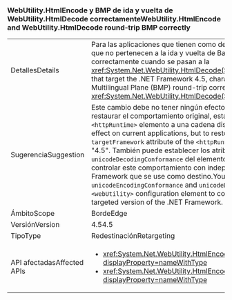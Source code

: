 ### <a name="webutilityhtmlencode-and-webutilityhtmldecode-round-trip-bmp-correctly"></a><span data-ttu-id="8cf51-101">WebUtility.HtmlEncode y BMP de ida y vuelta de WebUtility.HtmlDecode correctamente</span><span class="sxs-lookup"><span data-stu-id="8cf51-101">WebUtility.HtmlEncode and WebUtility.HtmlDecode round-trip BMP correctly</span></span>

|   |   |
|---|---|
|<span data-ttu-id="8cf51-102">Detalles</span><span class="sxs-lookup"><span data-stu-id="8cf51-102">Details</span></span>|<span data-ttu-id="8cf51-103">Para las aplicaciones que tienen como destino .NET Framework 4.5, caracteres que no pertenecen a la ida y vuelta de Basic Multilingual Plane (BMP) correctamente cuando se pasan a la <xref:System.Net.WebUtility.HtmlDecode(System.String)> métodos.</span><span class="sxs-lookup"><span data-stu-id="8cf51-103">For applications that target the .NET Framework 4.5, characters that are outside the Basic Multilingual Plane (BMP) round-trip correctly when they are passed to the <xref:System.Net.WebUtility.HtmlDecode(System.String)> methods.</span></span>|
|<span data-ttu-id="8cf51-104">Sugerencia</span><span class="sxs-lookup"><span data-stu-id="8cf51-104">Suggestion</span></span>|<span data-ttu-id="8cf51-105">Este cambio debe no tener ningún efecto en las aplicaciones actuales, pero para restaurar el comportamiento original, establezca la <code>targetFramework</code> atributo de la <code>&lt;httpRuntime&gt;</code> elemento a una cadena distinto &quot;4.5&quot;.</span><span class="sxs-lookup"><span data-stu-id="8cf51-105">This change should have no effect on current applications, but to restore the original behavior, set the <code>targetFramework</code> attribute of the <code>&lt;httpRuntime&gt;</code> element to a string other than &quot;4.5&quot;.</span></span> <span data-ttu-id="8cf51-106">También puede establecer los atributos <code>unicodeEncodingConformance</code> y <code>unicodeDecodingConformance</code> del elemento de configuración <code>&lt;webUtility&gt;</code> para controlar este comportamiento con independencia de la versión de .NET Framework que se use como destino.</span><span class="sxs-lookup"><span data-stu-id="8cf51-106">You can also set the <code>unicodeEncodingConformance</code> and <code>unicodeDecodingConformance</code> attributes of the <code>&lt;webUtility&gt;</code> configuration element to control this behavior independently of the targeted version of the .NET Framework.</span></span>|
|<span data-ttu-id="8cf51-107">Ámbito</span><span class="sxs-lookup"><span data-stu-id="8cf51-107">Scope</span></span>|<span data-ttu-id="8cf51-108">Borde</span><span class="sxs-lookup"><span data-stu-id="8cf51-108">Edge</span></span>|
|<span data-ttu-id="8cf51-109">Versión</span><span class="sxs-lookup"><span data-stu-id="8cf51-109">Version</span></span>|<span data-ttu-id="8cf51-110">4.5</span><span class="sxs-lookup"><span data-stu-id="8cf51-110">4.5</span></span>|
|<span data-ttu-id="8cf51-111">Tipo</span><span class="sxs-lookup"><span data-stu-id="8cf51-111">Type</span></span>|<span data-ttu-id="8cf51-112">Redestinación</span><span class="sxs-lookup"><span data-stu-id="8cf51-112">Retargeting</span></span>|
|<span data-ttu-id="8cf51-113">API afectadas</span><span class="sxs-lookup"><span data-stu-id="8cf51-113">Affected APIs</span></span>|<ul><li><xref:System.Net.WebUtility.HtmlEncode(System.String)?displayProperty=nameWithType></li><li><xref:System.Net.WebUtility.HtmlEncode(System.String,System.IO.TextWriter)?displayProperty=nameWithType></li></ul>|

